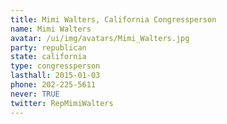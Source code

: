 ```yaml
---
title: Mimi Walters, California Congressperson
name: Mimi Walters
avatar: /ui/img/avatars/Mimi_Walters.jpg
party: republican
state: california
type: congressperson
lasthall: 2015-01-03
phone: 202-225-5611
never: TRUE
twitter: RepMimiWalters
---
```

